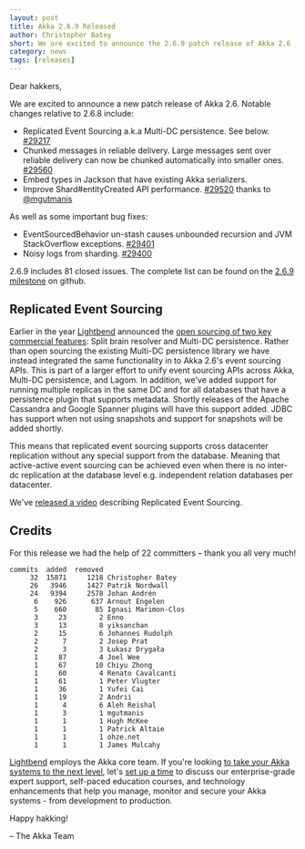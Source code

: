 ```yaml
---
layout: post
title: Akka 2.6.9 Released
author: Christopher Batey
short: We are excited to announce the 2.6.9 patch release of Akka 2.6
category: news
tags: [releases]
---
```


Dear hakkers,

We are excited to announce a new patch release of Akka 2.6. Notable changes relative to 2.6.8 include:

* Replicated Event Sourcing a.k.a Multi-DC persistence. See below. [#29217](https://github.com/akka/akka/issues/29217)
* Chunked messages in reliable delivery. Large messages sent over reliable delivery can now be chunked automatically into smaller ones. [#29560](https://github.com/akka/akka/issues/29560)
* Embed types in Jackson that have existing Akka serializers. 
* Improve Shard#entityCreated API performance. [#29520](https://github.com/akka/akka/issues/29217) thanks to [@mgutmanis](https://github.com/mgutmanis)

As well as some important bug fixes:

* EventSourcedBehavior un-stash causes unbounded recursion and JVM StackOverflow exceptions. [#29401](https://github.com/akka/akka/issues/29401)
* Noisy logs from sharding. [#29400](https://github.com/akka/akka/issues/29400)

2.6.9 includes 81 closed issues. The complete list can be found on the [2.6.9 milestone](https://github.com/akka/akka/milestone/169?closed=1) on github.

## Replicated Event Sourcing 

Earlier in the year [Lightbend](https://www.lightbend.com/) announced the [open sourcing of two key commercial features](https://www.lightbend.com/blog/lightbend-to-contribute-commercial-features-to-akka-open-source): Split brain resolver and Multi-DC persistence.
Rather than open sourcing the existing Multi-DC persistence library we have instead integrated the same functionality in to Akka 2.6's event sourcing APIs.
This is part of a larger effort to unify event sourcing APIs across Akka, Multi-DC persistence, and Lagom.
In addition, we've added support for running multiple replicas in the same DC and for all databases that have a persistence plugin that supports metadata. 
Shortly releases of the Apache Cassandra and Google Spanner plugins will have this support added.
JDBC has support when not using snapshots and support for snapshots will be added shortly.

This means that replicated event sourcing supports cross datacenter replication without any special support from the database. Meaning that active-active event sourcing can be
achieved even when there is no inter-dc replication at the database level e.g. independent relation databases per datacenter.

We've [released a video](https://akka.io/blog/news/2020/09/09/replicated-event-sourcing-video) describing Replicated Event Sourcing.

## Credits

For this release we had the help of 22 committers – thank you all very much!

```
commits  added  removed
     32  15871     1218 Christopher Batey
     26   3946     1427 Patrik Nordwall
     24   9394     2578 Johan Andrén
      6    926      637 Arnout Engelen
      5    660       85 Ignasi Marimon-Clos
      3     23        2 Enno
      3     13        8 yiksanchan
      2     15        6 Johannes Rudolph
      2      7        2 Josep Prat
      2      3        3 Łukasz Drygała
      1     87        4 Joel Wee
      1     67       10 Chiyu Zhong
      1     60        4 Renato Cavalcanti
      1     61        1 Peter Vlugter
      1     36        1 Yufei Cai
      1     19        2 Andrii
      1      4        6 Aleh Reishal
      1      3        1 mgutmanis
      1      1        1 Hugh McKee
      1      1        1 Patrick Altaie
      1      1        1 ohze.net
      1      1        1 James Mulcahy
```

[Lightbend](https://www.lightbend.com/) employs the Akka core team. If you're looking [to take your Akka systems to the next level](https://www.lightbend.com/akka#subscription), let's [set up a time](https://www.lightbend.com/contact) to discuss our enterprise-grade expert support, self-paced education courses, and technology enhancements that help you manage, monitor and secure your Akka systems - from development to production.

Happy hakking!

– The Akka Team
